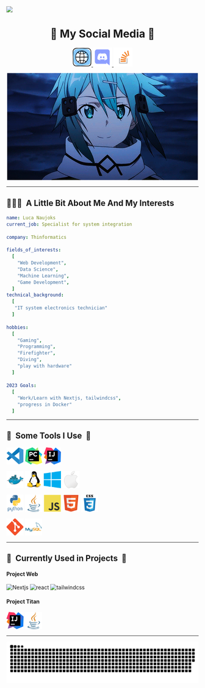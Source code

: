 <p>
  <img src="https://cdn.discordapp.com/attachments/928355958281883748/1032721085831057428/github-header-image.png" align="center"/>
</p>

<h1 align="center">
  💬 My Social Media 💬
</h1>

<p align="center">
<a href="https://bobby68.de" target="_blank">
  <img height="50" src="https://github.com/luca-naujoks/pics/blob/main/website-icon.png"/>
  
<a href="https://discord.com/users/528982743623925781" target="_blank">
  <img height="50" src="https://github.com/luca-naujoks/pics/blob/main/discord-new-logo.png"/>
</a>
<a href="https://stackoverflow.com/users/20371424/bobby68" target="_blank">
  <img height="50" src="https://github.com/luca-naujoks/pics/blob/main/pngwing.com.png"/>
</a>
</p>

<p align="center">
  <img src= "https://github.com/luca-naujoks/pics/blob/main/sinon.gif">
</p>

---

<h2> 👨🏻‍💻 &nbsp;A Little Bit About Me And My Interests</h2>

```yaml
name: Luca Naujoks
current_job: Specialist for system integration

company: Thinformatics

fields_of_interests:
  [
    "Web Development",
    "Data Science",
    "Machine Learning",
    "Game Development",
  ]
technical_background:
  [
   "IT system electronics technician"
  ]
  
hobbies: 
  [
    "Gaming", 
    "Programming", 
    "Firefighter", 
    "Diving", 
    "play with hardware"
  ]
  
2023 Goals: 
  [
    "Work/Learn with Nextjs, tailwindcss", 
    "progress in Docker"
  ]

```
  
---  
  
<h2> 🧰 &nbsp;Some Tools I Use&nbsp; 🧰</h2>
<p align="left">
<img src="https://github.com/luca-naujoks/pics/blob/main/vscode.svg" alt="vscode" width="45" height="45"/>
<img src="https://github.com/luca-naujoks/pics/blob/main/PyCharm.svg"
alt="PyCharm" width="45" height="45">
<img src="https://github.com/luca-naujoks/pics/blob/main/Inteliji.svg"
alt="IntelliJ" width="45" height="45">
</p>

<p align="left">
<img src="https://github.com/luca-naujoks/pics/blob/main/Docker.svg" alt="docker" width="45" height="45"/>
<img src="https://github.com/luca-naujoks/pics/blob/main/Linux.svg" alt="linux" width="45" height="45"/>
<img src="https://github.com/luca-naujoks/pics/blob/main/windows%20logot.png" alt="Windows" width="45" height="45"/>
<img src="https://github.com/luca-naujoks/pics/blob/main/Apple.png"
alt="Mac OS/IOS" width="45"height="45"/>
</p>

<p align="left">
<img src="https://github.com/luca-naujoks/pics/blob/main/python.svg" alt="python" width="45" height="45" />
<img src="https://github.com/luca-naujoks/pics/blob/main/Java.png" alt="Java" width="45" height="45" />
<img src="https://github.com/luca-naujoks/pics/blob/main/javascript.svg" alt="javascript" width="45" height="45" />
<img src="https://github.com/luca-naujoks/pics/blob/main/HTML5.svg" alt="html" width="45" height="45"/>
<img src="https://github.com/luca-naujoks/pics/blob/main/css3.svg" alt="css3" width="45" height="45" />
</p>

<p align="left">
<img src="https://github.com/luca-naujoks/pics/blob/main/git.svg" alt="git" width="45" height="45"/>
<img src="https://github.com/luca-naujoks/pics/blob/main/mysql.svg" alt="mysql" width="45" height="45" />
</p>

---
<h2>🚀 &nbsp;Currently Used in Projects&nbsp; 🚀</h2>
<h4>Project Web</h4>
<p align="left">
<img src="https://cdn.aglty.io/bwql7jyk/Attachments/NewItems/image_20211214122557_0.png" alt="Nextjs" width="45" height="45"/>
<img src="https://upload.wikimedia.org/wikipedia/commons/thumb/a/a7/React-icon.svg/2300px-React-icon.svg.png" alt="react" width="45" height="45" />
<img src="https://upload.wikimedia.org/wikipedia/commons/d/d5/Tailwind_CSS_Logo.svg" alt="tailwindcss" width="45" height="45" />
</p>
<h4>Project Titan</h4>
<p align="left">
<img src="https://github.com/luca-naujoks/pics/blob/main/Inteliji.svg" alt="Inteliji" width="45" height="45"/>
<img src="https://github.com/luca-naujoks/pics/blob/main/Java.png" alt="Java" width="45" height="45" />
</p>

---
![Snake animation](https://github.com/luca-naujoks/luca-naujoks/blob/output/github-contribution-grid-snake-dark.svg)
